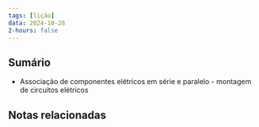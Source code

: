 ```yaml
---
tags: [lição]
data: 2024-10-28
2-hours: false
---
```


## Sumário
- Associação de componentes elétricos em série e paralelo - montagem de circuitos elétricos
## Notas relacionadas